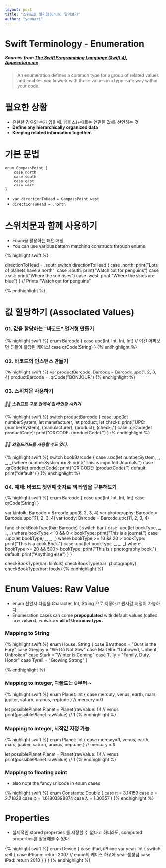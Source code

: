 ```yaml
---
layout: post
title: "스위프트 열거형(Enum) 알아보기"
author: "younari"
---
```


# Swift Terminology - Enumeration
##### Sources from [The Swift Programming Language (Swift 4)](https://developer.apple.com/library/content/documentation/Swift/Conceptual/Swift_Programming_Language/Enumerations.html), [Appventure.me](https://appventure.me/2015/10/17/advanced-practical-enum-examples/)

> An enumeration defines a common type for a group of related values and enables you to work with those values in a type-safe way within your code.

# 필요한 상황
- 유한한 경우의 수가 있을 때, 케이스(+때로는 연관된 값)를 선언하는 것
- **Define any hierarchically organized data**
- **Keeping related information together.**


# 기본 문법
```
enum CompassPoint {    case north    case south    case east    case west}
```

- `var directionToHead = CompassPoint.west`- `directionToHead = .north`


# 스위치문과 함께 사용하기
-  Enum을 활용하는 패턴 매칭
-  You can use various pattern matching constructs through enums

{% highlight swift %}

directionToHead = .south
switch directionToHead {
case .north:
    print("Lots of planets have a north")
case .south:
    print("Watch out for penguins")
case .east:
    print("Where the sun rises")
case .west:
    print("Where the skies are blue")
}
// Prints "Watch out for penguins"

{% endhighlight %}


# 값 할당하기 (Associated Values)

### 01. 값을 할당하는 "바코드" 열거형 만들기

{% highlight swift %}
enum Barcode {
    case upc(Int, Int, Int, Int) // 이건 어찌보면 튜플이 할당된 케이스!
    case qrCode(String)
}
{% endhighlight %}

### 02. 바코드의 인스턴스 만들기

{% highlight swift %}
var productBarcode: Barcode = Barcode.upc(1, 2, 3, 4)
productBarcode = .qrCode("BONJOUR")
{% endhighlight %}


### 03. 스위치문 사용하기

##### 👋🏻 스위프트 구문 안에서 값 바인딩 시키기

{% highlight swift %}
switch productBarcode {
    case .upc(let numberSystem, let manufacturer, let product, let check):
    print("UPC: \(numberSystem), \(manufacturer), \(product), \(check).")
    case .qrCode(let productCode):
    print("QR CODE: \(productCode).")
}
{% endhighlight %}


##### 👋🏻 와일드카드를 사용할 수도 있다.

{% highlight swift %}
switch bookBarcode {
    case .upc(let numberSystem, _, _, _) where numberSystem == 8:
        print("This is imported Journals.")
    case .qrCode(let productCode):
        print("QR CODE: \(productCode).")
	default:
    print("default")
}
{% endhighlight %}


### 04. 예제: 바코드 첫번째 숫자로 책 타입을 구분해보기

{% highlight swift %}
enum Barcode {
    case upc(Int, Int, Int, Int)
    case qrCode(String)
}

var kinfolk: Barcode = Barcode.upc(8, 2, 3, 4)
var photography: Barcode = Barcode.upc(111, 2, 3, 4)
var foody: Barcode = Barcode.upc(11, 2, 3, 4)

func checkBookType(bar: Barcode) {
    switch bar {
    case .upc(let bookType, _, _, _) where bookType < 10 && 0 < bookType:
        print("This is a journal.")
    case .upc(let bookType, _, _, _) where bookType >= 10 && 20 > bookType:
        print("This is a cook Book.")
    case .upc(let bookType, _, _, _) where bookType >= 20 && 500 > bookType:
        print("This is a photography book.")
    default:
        print("Anything else")
    }
}

checkBookType(bar: kinfolk)
checkBookType(bar: photography)
checkBookType(bar: foody)
{% endhighlight %}

# Enum Values: Raw Value
- enum 선언시 타입을 Character, Int, String 으로 지정하고 원시값 지정이 가능하다.
- Enumeration cases can come **prepopulated** with default values (called raw values), which are **all of the same type.**

### Mapping to String
{% highlight swift %}
enum House: String {
    case Baratheon = "Ours is the Fury"
    case Greyjoy = "We Do Not Sow"
    case Martell = "Unbowed, Unbent, Unbroken"
    case Stark = "Winter is Coming"
    case Tully = "Family, Duty, Honor"
    case Tyrell = "Growing Strong"
}

{% endhighlight %}


### Mapping to Integer, 디폴트는 0부터 ~

{% highlight swift %}
enum Planet: Int {
    case mercury, venus, earth, mars, jupiter, saturn, uranus, neptune
} // mercury = 0

let possiblePlanet:Planet = Planet(rawValue: 1)! // venus
print(possiblePlanet.rawValue) // 1
{% endhighlight %}

### Mapping to Integer, 시작값 지정 가능

{% highlight swift %}
enum Planet: Int {
    case mercury=3, venus, earth, mars, jupiter, saturn, uranus, neptune
} // mercury = 3

let possiblePlanet:Planet = Planet(rawValue: 1)! // venus
print(possiblePlanet.rawValue) // 1
{% endhighlight %}

### Mapping to floating point 
- also note the fancy unicode in enum cases

{% highlight swift %}
enum Constants: Double {
    case π = 3.14159
    case e = 2.71828
    case φ = 1.61803398874
    case λ = 1.30357
}
{% endhighlight %}


# Properties
- 실제적인 stored properties 를 저장할 수 없다고 하더라도, computed properties를 활용해볼 수 있다. 

{% highlight swift %}
enum Device {
  case iPad, iPhone
  var year: Int {
    switch self {
	case iPhone: return 2007 // enum의 케이스 하위에 year 생성됨
	case iPad: return 2010
     }
  }
}
{% endhighlight %}


